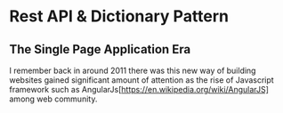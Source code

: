 # Rest API & Dictionary Pattern

## The Single Page Application Era

I remember back in around 2011 there was this new way of building websites gained significant amount of attention as the rise of Javascript framework such as AngularJs[https://en.wikipedia.org/wiki/AngularJS] among web community.  
